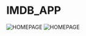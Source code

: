 # IMDB_APP
![HOMEPAGE](https://raw.github.com/wweerrbb/IMDB_APP/master/HomePage.jpg)
![HOMEPAGE](https://raw.github.com/wweerrbb/IMDB_APP/master/TvShows.jpg)
